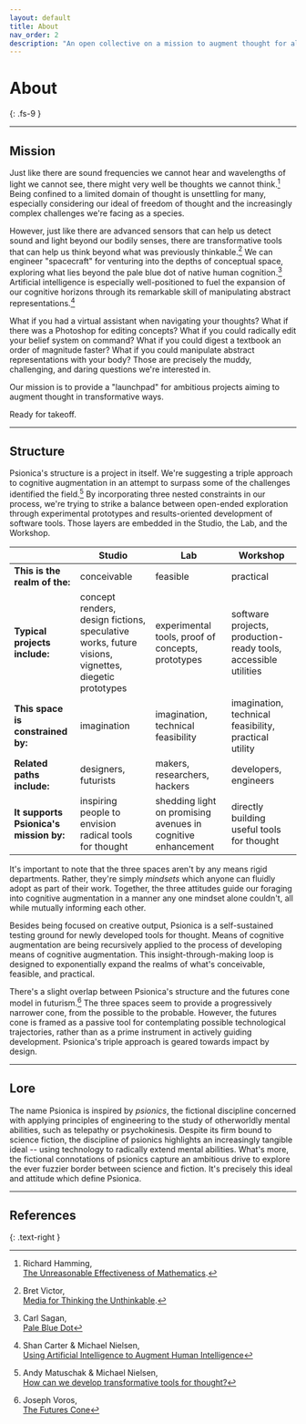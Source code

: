 ```yaml
---
layout: default
title: About
nav_order: 2
description: "An open collective on a mission to augment thought for all."
---
```


# About
{: .fs-9 }

---

## Mission

Just like there are sound frequencies we cannot hear and wavelengths of light we cannot see, there might very well be thoughts we cannot think.[^1] Being confined to a limited domain of thought is unsettling for many, especially considering our ideal of freedom of thought and the increasingly complex challenges we're facing as a species.

However, just like there are advanced sensors that can help us detect sound and light beyond our bodily senses, there are transformative tools that can help us think beyond what was previously thinkable.[^2] We can engineer "spacecraft" for venturing into the depths of conceptual space, exploring what lies beyond the pale blue dot of native human cognition.[^3] Artificial intelligence is especially well-positioned to fuel the expansion of our cognitive horizons through its remarkable skill of manipulating abstract representations.[^5]

What if you had a virtual assistant when navigating your thoughts? What if there was a Photoshop for editing concepts? What if you could radically edit your belief system on command? What if you could digest a textbook an order of magnitude faster? What if you could manipulate abstract representations with your body? Those are precisely the muddy, challenging, and daring questions we're interested in.

Our mission is to provide a "launchpad" for ambitious projects aiming to augment thought in transformative ways.

Ready for takeoff.

---

## Structure

Psionica's structure is a project in itself. We're suggesting a triple approach to cognitive augmentation in an attempt to surpass some of the challenges identified the field.[^4] By incorporating three nested constraints in our process, we're trying to strike a balance between open-ended exploration through experimental prototypes and results-oriented development of software tools. Those layers are embedded in the Studio, the Lab, and the Workshop.

|  | Studio | Lab | Workshop |
|-|-|-|-|
| **This is the realm of the:** | conceivable | feasible | practical |
| **Typical projects include:** | concept renders, design fictions, speculative works, future visions, vignettes, diegetic prototypes | experimental tools, proof of concepts, prototypes | software projects, production-ready tools, accessible utilities |
| **This space is constrained by:** | imagination | imagination, technical feasibility | imagination, technical feasibility, practical utility |
| **Related paths include:** | designers, futurists | makers, researchers, hackers | developers, engineers |
| **It supports Psionica's mission by:** | inspiring people to envision radical tools for thought | shedding light on promising avenues in cognitive enhancement | directly building useful tools for thought |

It's important to note that the three spaces aren't by any means rigid departments. Rather, they're simply *mindsets* which anyone can fluidly adopt as part of their work. Together, the three attitudes guide our foraging into cognitive augmentation in a manner any one mindset alone couldn't, all while mutually informing each other.

Besides being focused on creative output, Psionica is a self-sustained testing ground for newly developed tools for thought. Means of cognitive augmentation are being recursively applied to the process of developing means of cognitive augmentation. This insight-through-making loop is designed to exponentially expand the realms of what's conceivable, feasible, and practical.

There's a slight overlap between Psionica's structure and the futures cone model in futurism.[^6] The three spaces seem to provide a progressively narrower cone, from the possible to the probable. However, the futures cone is framed as a passive tool for contemplating possible technological trajectories, rather than as a prime instrument in actively guiding development. Psionica's triple approach is geared towards impact by design.

---

## Lore

The name Psionica is inspired by *psionics*, the fictional discipline concerned with applying principles of engineering to the study of otherworldly mental abilities, such as telepathy or psychokinesis. Despite its firm bound to science fiction, the discipline of psionics highlights an increasingly tangible ideal -- using technology to radically extend mental abilities. What's more, the fictional connotations of psionics capture an ambitious drive to explore the ever fuzzier border between science and fiction. It's precisely this ideal and attitude which define Psionica.

---

## References

{: .text-right }
[^1]: Richard Hamming,<br/>[The Unreasonable Effectiveness of Mathematics](https://www.dartmouth.edu/~matc/MathDrama/reading/Hamming.html).
[^2]: Bret Victor,<br/>[Media for Thinking the Unthinkable](http://worrydream.com/MediaForThinkingTheUnthinkable/).
[^3]: Carl Sagan,<br/>[Pale Blue Dot](https://www.youtube.com/watch?v=GO5FwsblpT8)
[^4]: Andy Matuschak & Michael Nielsen,<br/>[How can we develop transformative tools for thought?](https://numinous.productions/ttft/#why-not-more-work)
[^5]: Shan Carter & Michael Nielsen,<br/>[Using Artificial Intelligence to Augment Human Intelligence](https://distill.pub/2017/aia/)
[^6]: Joseph Voros,<br/>[The Futures Cone](https://thevoroscope.com/2017/02/24/the-futures-cone-use-and-history/)